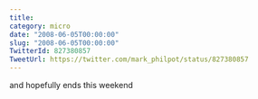 ```yaml
---
title: 
category: micro
date: "2008-06-05T00:00:00"
slug: "2008-06-05T00:00:00"
TwitterId: 827380857
TweetUrl: https://twitter.com/mark_philpot/status/827380857
---
```


and hopefully ends this weekend
